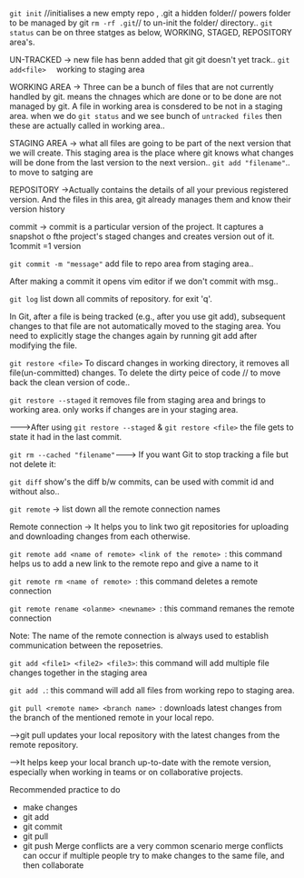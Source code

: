 `git init` //initialises a new empty repo , .git a hidden folder// powers folder to be managed by git
`rm -rf .git`// to un-init the folder/ directory..
`git status` can be on three statges as below, WORKING, STAGED, REPOSITORY area's.

UN-TRACKED -> new file has benn added that git git doesn't yet track..
`git add<file>  ` working to staging area

WORKING AREA -> Three can be a bunch of files that are not currently handled by git. means the chnages which are done or to be done are not managed by git. A file in working area is consdered to be not in a staging area. when we do `git status` and we see bunch of `untracked files` then these are actually called in working area..

STAGING AREA -> what all files are going to be part of the next version that we will create. This staging area is the place where git knows what changes will be done from the last version to the next version.. `git add "filename"`.. to move to satging are

REPOSITORY ->Actually contains the details of all your previous registered version. And the files in this area, git already manages them and know their version history

commit -> commit is a particular version of the project. It captures a snapshot o fthe project's staged changes and creates version out of it.
1commit =1 version

`git commit -m "message"` add file to repo area from staging area..

After making a commit it opens vim editor if we don't commit with msg..

`git log` list down all commits of repository. for exit 'q'.

In Git, after a file is being tracked (e.g., after you use git add), subsequent changes to that file are not automatically moved to the staging area. You need to explicitly stage the changes again by running git add after modifying the file.

`git restore <file>` To discard changes in working directory, it removes all file(un-committed) changes. To delete the dirty peice of code // to move back the clean version of code..

`git restore --staged` it removes file from staging area and brings to working area. only works if changes are in your staging area.

--->After using `git restore --staged` & `git restore <file>` the file gets to state it had in the last commit.

`git rm --cached "filename"`---> If you want Git to stop tracking a file but not delete it:

`git diff` show's the diff b/w commits, can be used with commit id and without also..

`git remote` -> list down all the remote connection names

Remote connection -> It helps you to link two git repositories for uploading and downloading changes from each otherwise.

`git remote add <name of remote> <link of the remote> `: this command helps us to add a new link to the remote repo and give a name to it

`git remote rm <name of remote> `: this command deletes a remote connection

`git remote rename <olanme> <newname> `: this command remanes the remote connection

Note: The name of the remote connection is always used to establish communication between the reposetries.

`git add <file1> <file2> <file3>`: this command will add multiple file changes together in the staging area

`git add .`: this command will add all files from working repo to staging area.

`git pull <remote name> <branch name> `: downloads latest changes from the branch of the mentioned remote in your local repo.

-->git pull updates your local repository with the latest changes from the remote repository.

-->It helps keep your local branch up-to-date with the remote version, especially when working in teams or on collaborative projects.

Recommended practice to do

- make changes
- git add <file>
- git commit
- git pull
- git push
  Merge conflicts are a very common scenario
  merge conflicts can occur if multiple people try to make changes to the same file, and then collaborate
